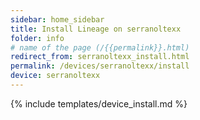 ```yaml
---
sidebar: home_sidebar
title: Install Lineage on serranoltexx
folder: info
# name of the page (/{{permalink}}.html)
redirect_from: serranoltexx_install.html
permalink: /devices/serranoltexx/install
device: serranoltexx
---
```

{% include templates/device_install.md %}
